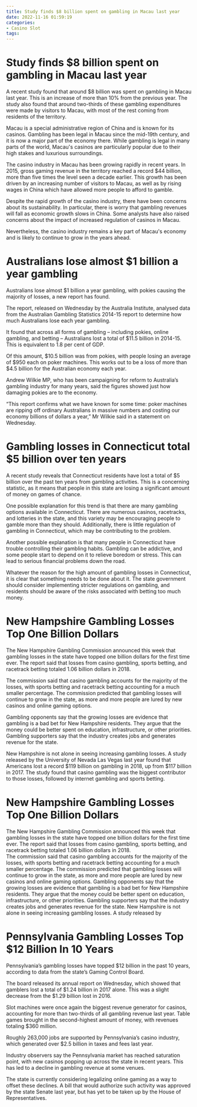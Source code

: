 ```yaml
---
title: Study finds $8 billion spent on gambling in Macau last year
date: 2022-11-16 01:59:19
categories:
- Casino Slot
tags:
---
```



#  Study finds $8 billion spent on gambling in Macau last year

A recent study found that around $8 billion was spent on gambling in Macau last year. This is an increase of more than 10% from the previous year. The study also found that around two-thirds of these gambling expenditures were made by visitors to Macau, with most of the rest coming from residents of the territory.

Macau is a special administrative region of China and is known for its casinos. Gambling has been legal in Macau since the mid-19th century, and it is now a major part of the economy there. While gambling is legal in many parts of the world, Macau's casinos are particularly popular due to their high stakes and luxurious surroundings.

The casino industry in Macau has been growing rapidly in recent years. In 2015, gross gaming revenue in the territory reached a record $44 billion, more than five times the level seen a decade earlier. This growth has been driven by an increasing number of visitors to Macau, as well as by rising wages in China which have allowed more people to afford to gamble.

Despite the rapid growth of the casino industry, there have been concerns about its sustainability. In particular, there is worry that gambling revenues will fall as economic growth slows in China. Some analysts have also raised concerns about the impact of increased regulation of casinos in Macau.

Nevertheless, the casino industry remains a key part of Macau's economy and is likely to continue to grow in the years ahead.

#   Australians lose almost $1 billion a year gambling

Australians lose almost $1 billion a year gambling, with pokies causing the majority of losses, a new report has found.

The report, released on Wednesday by the Australia Institute, analysed data from the Australian Gambling Statistics 2014-15 report to determine how much Australians lose each year gambling.

It found that across all forms of gambling – including pokies, online gambling, and betting – Australians lost a total of $11.5 billion in 2014-15. This is equivalent to 1.8 per cent of GDP.

Of this amount, $10.5 billion was from pokies, with people losing an average of $950 each on poker machines. This works out to be a loss of more than $4.5 billion for the Australian economy each year.

Andrew Wilkie MP, who has been campaigning for reform to Australia’s gambling industry for many years, said the figures showed just how damaging pokies are to the economy.

“This report confirms what we have known for some time: poker machines are ripping off ordinary Australians in massive numbers and costing our economy billions of dollars a year,” Mr Wilkie said in a statement on Wednesday.

#  Gambling losses in Connecticut total $5 billion over ten years 


A recent study reveals that Connecticut residents have lost a total of $5 billion over the past ten years from gambling activities. This is a concerning statistic, as it means that people in this state are losing a significant amount of money on games of chance.

One possible explanation for this trend is that there are many gambling options available in Connecticut. There are numerous casinos, racetracks, and lotteries in the state, and this variety may be encouraging people to gamble more than they should. Additionally, there is little regulation of gambling in Connecticut, which may be contributing to the problem.

Another possible explanation is that many people in Connecticut have trouble controlling their gambling habits. Gambling can be addictive, and some people start to depend on it to relieve boredom or stress. This can lead to serious financial problems down the road.

Whatever the reason for the high amount of gambling losses in Connecticut, it is clear that something needs to be done about it. The state government should consider implementing stricter regulations on gambling, and residents should be aware of the risks associated with betting too much money.

#  New Hampshire Gambling Losses Top One Billion Dollars

The New Hampshire Gambling Commission announced this week that gambling losses in the state have topped one billion dollars for the first time ever. The report said that losses from casino gambling, sports betting, and racetrack betting totaled 1.06 billion dollars in 2018.

The commission said that casino gambling accounts for the majority of the losses, with sports betting and racetrack betting accounting for a much smaller percentage. The commission predicted that gambling losses will continue to grow in the state, as more and more people are lured by new casinos and online gaming options.

Gambling opponents say that the growing losses are evidence that gambling is a bad bet for New Hampshire residents. They argue that the money could be better spent on education, infrastructure, or other priorities. Gambling supporters say that the industry creates jobs and generates revenue for the state.

New Hampshire is not alone in seeing increasing gambling losses. A study released by the University of Nevada Las Vegas last year found that Americans lost a record $119 billion on gambling in 2018, up from $117 billion in 2017. The study found that casino gambling was the biggest contributor to those losses, followed by internet gambling and sports betting.

# New Hampshire Gambling Losses Top One Billion Dollars
The New Hampshire Gambling Commission announced this week that gambling losses in the state have topped one billion dollars for the first time ever. The report said that losses from casino gambling, sports betting, and racetrack betting totaled 1.06 billion dollars in 2018.  
The commission said that casino gambling accounts for the majority of the losses, with sports betting and racetrack betting accounting for a much smaller percentage. The commission predicted that gambling losses will continue to grow in the state, as more and more people are lured by new casinos and online gaming options. 
Gambling opponents say that the growing losses are evidence that gambling is a bad bet for New Hampshire residents. They argue that the money could be better spent on education, infrastructure, or other priorities. Gambling supporters say that the industry creates jobs and generates revenue for the state. 
New Hampshire is not alone in seeing increasing gambling losses. A study released by

#  Pennsylvania Gambling Losses Top $12 Billion In 10 Years

Pennsylvania’s gambling losses have topped $12 billion in the past 10 years, according to data from the state’s Gaming Control Board.

The board released its annual report on Wednesday, which showed that gamblers lost a total of $1.24 billion in 2017 alone. This was a slight decrease from the $1.29 billion lost in 2016.

Slot machines were once again the biggest revenue generator for casinos, accounting for more than two-thirds of all gambling revenue last year. Table games brought in the second-highest amount of money, with revenues totaling $360 million.

Roughly 263,000 jobs are supported by Pennsylvania’s casino industry, which generated over $2.5 billion in taxes and fees last year.

Industry observers say the Pennsylvania market has reached saturation point, with new casinos popping up across the state in recent years. This has led to a decline in gambling revenue at some venues.

The state is currently considering legalizing online gaming as a way to offset these declines. A bill that would authorize such activity was approved by the state Senate last year, but has yet to be taken up by the House of Representatives.